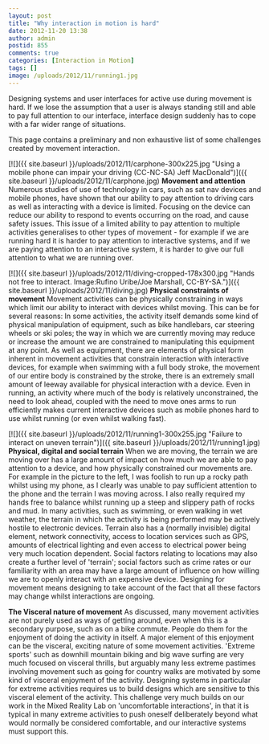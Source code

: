 ```yaml
---
layout: post
title: "Why interaction in motion is hard"
date: 2012-11-20 13:38
author: admin
postid: 855
comments: true
categories: [Interaction in Motion]
tags: []
image: /uploads/2012/11/running1.jpg
---
```

Designing systems and user interfaces for active use during movement is hard. If we lose the assumption that a user is always standing still and able to pay full attention to our interface, interface design suddenly has to cope with a far wider range of situations.

This page contains a preliminary and non exhaustive list of some challenges created by movement interaction. 

[![]({{ site.baseurl }}/uploads/2012/11/carphone-300x225.jpg "Using a mobile phone can impair your driving (CC-NC-SA) Jeff MacDonald")]({{ site.baseurl }}/uploads/2012/11/carphone.jpg)
**Movement and attention**
Numerous studies of use of technology in cars, such as sat nav devices and mobile phones, have shown that our ability to pay attention to driving cars as well as interacting with a device is limited. Focusing on the device can reduce our ability to respond to events occurring on the road, and cause safety issues. This issue of a limited ability to pay attention to multiple activities generalises to other types of movement - for example if we are running hard it is harder to pay attention to interactive systems, and if we are paying attention to an interactive system, it is harder to give our full attention to what we are running over.

[![]({{ site.baseurl }}/uploads/2012/11/diving-cropped-178x300.jpg "Hands not free to interact. Image:Rufino Uribe/Joe Marshall, CC-BY-SA.")]({{ site.baseurl }}/uploads/2012/11/diving.jpg) 
**Physical constraints of movement**
Movement activities can be physically constraining in ways which limit our ability to interact with devices whilst moving. This can be for several reasons: In some activities, the activity itself demands some kind of physical manipulation of equipment, such as bike handlebars, car steering wheels or ski poles; the way in which we are currently moving may reduce or increase the amount we are constrained to manipulating this equipment at any point. As well as equipment, there are elements of physical form inherent in movement activities that constrain interaction with interactive devices, for example when swimming with a full body stroke, the movement of our entire body is constrained by the stroke, there is an extremely small amount of leeway available for physical interaction with a device. Even in running, an activity where much of the body is relatively unconstrained, the need to look ahead, coupled with the need to move ones arms to run efficiently makes current interactive devices such as mobile phones hard to use whilst running (or even whilst walking fast).

[![]({{ site.baseurl }}/uploads/2012/11/running1-300x255.jpg "Failure to interact on uneven terrain")]({{ site.baseurl }}/uploads/2012/11/running1.jpg) **Physical, digital and social terrain**
When we are moving, the terrain we are moving over has a large amount of impact on how much we are able to pay attention to a device, and how physically constrained our movements are. For example in the picture to the left, I was foolish to run up a rocky path whilst using my phone, as I clearly was unable to pay sufficient attention to the phone and the terrain I was moving across. I also really required my hands free to balance whilst running up a steep and slippery path of rocks and mud. In many activities, such as swimming, or even walking in wet weather, the terrain in which the activity is being performed may be actively hostile to electronic devices. Terrain also has a (normally invisible) digital element, network connectivity, access to location services such as GPS, amounts of electrical lighting and even access to electrical power being very much location dependent. Social factors relating to locations may also create a further level of 'terrain'; social factors such as crime rates or our familiarity with an area may have a large amount of influence on how willing we are to openly interact with an expensive device. Designing for movement means designing to take account of the fact that all these factors may change whilst interactions are ongoing.

**The Visceral nature of movement**
As discussed, many movement activities are not purely used as ways of getting around, even when this is a secondary purpose, such as on a bike commute. People do them for the enjoyment of doing the activity in itself. A major element of this enjoyment can be the visceral, exciting nature of some movement activities. 'Extreme sports' such as downhill mountain biking and big wave surfing are very much focused on visceral thrills, but arguably many less extreme pastimes involving movement such as going for country walks are motivated by some kind of visceral enjoyment of the activity. Designing systems in particular for extreme activities requires us to build designs which are sensitive to this visceral element of the activity. This challenge very much builds on our work in the Mixed Reality Lab on 'uncomfortable interactions', in that it is typical in many extreme activities to push oneself deliberately beyond what would normally be considered comfortable, and our interactive systems must support this.

